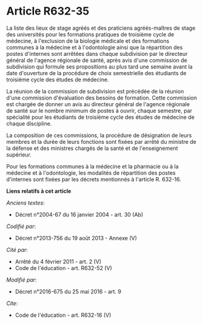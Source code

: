 # Article R632-35

La liste des lieux de stage agréés et des praticiens agréés-maîtres de stage des universités pour les formations pratiques de
troisième cycle de médecine, à l'exclusion de la biologie médicale et des formations communes à la médecine et à
l'odontologie ainsi que la répartition des postes d'internes sont arrêtées dans chaque subdivision par le directeur général
de l'agence régionale de santé, après avis d'une commission de subdivision qui formule ses propositions au plus tard une
semaine avant la date d'ouverture de la procédure de choix semestrielle des étudiants de troisième cycle des études de
médecine. 

La réunion de la commission de subdivision est précédée de la réunion d'une commission d'évaluation des besoins de formation.
Cette commission est chargée de donner un avis au directeur général de l'agence régionale de santé sur le nombre minimum de
postes à ouvrir, chaque semestre, par spécialité pour les étudiants de troisième cycle des études de médecine de chaque
discipline. 

La composition de ces commissions, la procédure de désignation de leurs membres et la durée de leurs fonctions sont fixées
par arrêté du ministre de la défense et des ministres chargés de la santé et de l'enseignement supérieur. 

Pour les formations communes à la médecine et la pharmacie ou à la médecine et à l'odontologie, les modalités de répartition
des postes d'internes sont fixées par les décrets mentionnés à l'article R. 632-16.

**Liens relatifs à cet article**

_Anciens textes_:

  - Décret n°2004-67 du 16 janvier 2004 - art. 30 (Ab)

_Codifié par_:

  - Décret n°2013-756 du 19 août 2013 -  Annexe (V)

_Cité par_:

  - Arrêté du 4 février 2011 - art. 2 (V)
  - Code de l'éducation - art. R632-52 (V)

_Modifié par_:

  - Décret n°2016-675 du 25 mai 2016 - art. 9

_Cite_:

  - Code de l'éducation - art. R632-16 (V)
